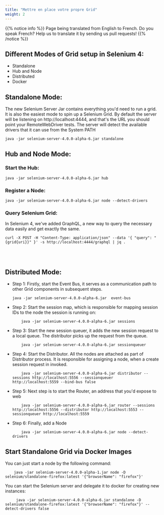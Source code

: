 ```yaml
---
title: "Mettre en place votre propre Grid"
weight: 2
---
```


{{% notice info %}}
<i class="fas fa-language"></i> Page being translated from 
English to French. Do you speak French? Help us to translate
it by sending us pull requests!
{{% /notice %}}

## Different Modes of Grid setup in Selenium 4:
* Standalone
* Hub and Node
* Distributed
* Docker

## Standalone Mode:
The new Selenium Server Jar contains everything you'd need to run a grid. It is also the easiest mode to spin up a Selenium Grid. By default the server will be listening on http://localhost:4444, and that's the URL you should point your RemoteWebDriver tests. The server will detect the available drivers that it can use from the System PATH

```shell
java -jar selenium-server-4.0.0-alpha-6.jar standalone
```

## Hub and Node Mode:

### Start the Hub:
```shell
java -jar selenium-server-4.0.0-alpha-6.jar hub
```

### Register a Node:

```shell
java -jar selenium-server-4.0.0-alpha-6.jar node --detect-drivers
```

### Query Selenium Grid:

In Selenium 4, we've added GraphQL, a new way to query the necessary data easily and get exactly the same.

```shell
curl -X POST -H "Content-Type: application/json" --data '{ "query": "{grid{uri}}" }' -s http://localhost:4444/graphql | jq .
```
<br><br>

## Distributed Mode:

* Step 1: Firstly, start the Event Bus, it serves as a communication path to other Grid components in subsequent steps.

    ```shell
    java -jar selenium-server-4.0.0-alpha-6.jar  event-bus
    ```

* Step 2: Start the session map, which is responsible for mapping session IDs to the node the session is running on:
        
    ```shell 
        java -jar selenium-server-4.0.0-alpha-6.jar sessions
    ```

* Step 3: Start the new session queuer, it adds the new session request to a local queue. The distributor picks up the request from the queue.
        
    ```shell 
        java -jar selenium-server-4.0.0-alpha-6.jar sessionqueuer
    ```

* Step 4: Start the Distributor. All the nodes are attached as part of Distributor process. It is responsible for assigning a node, when a create session request in invoked.

    ```shell 
        java -jar selenium-server-4.0.0-alpha-6.jar distributor --sessions http://localhost:5556 --sessionqueuer http://localhost:5559 --bind-bus false
    ```

* Step 5: Next step is to start the Router, an address that you'd expose to web

    ```shell 
        java -jar selenium-server-4.0.0-alpha-6.jar router --sessions http://localhost:5556 --distributor http://localhost:5553 --sessionqueuer http://localhost:5559
    ```

* Step 6: Finally, add a Node

    ```shell 
        java -jar selenium-server-4.0.0-alpha-6.jar node --detect-drivers
    ```

## Start Standalone Grid via Docker Images

  You can just start a node by the following command:
      
```shell 
    java -jar selenium-server-4.0.0-alpha-1.jar node -D selenium/standalone-firefox:latest '{"browserName": "firefox"}'
```

  You can start the Selenium server and delegate it to docker for creating new instances:
      
```shell 
     java -jar selenium-server-4.0.0-alpha-6.jar standalone -D selenium/standalone-firefox:latest '{"browserName": "firefox"}' --detect-drivers false
```
